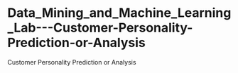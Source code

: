 # Data_Mining_and_Machine_Learning_Lab---Customer-Personality-Prediction-or-Analysis
 Customer Personality Prediction or Analysis
